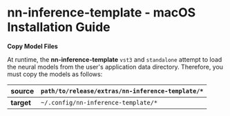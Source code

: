 # nn-inference-template - macOS Installation Guide

**Copy Model Files**

At runtime, the **nn-inference-template** ```vst3``` and ```standalone``` attempt to load the neural models from the user's application data directory. Therefore, you must copy the models as follows:

| **source** | ```path/to/release/extras/nn-inference-template/*``` |
|------------|------------------------------------------------------|
| **target** | ```~/.config/nn-inference-template/*```              |

